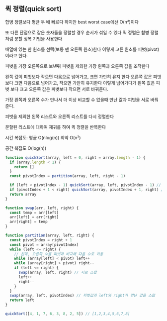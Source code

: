 ## 퀵 정렬(quick sort)

합병 정렬보다 평균 두 배 빠르다 하지만 best worst case에선 O(n²)이다

또 다른 단점으로 같은 숫자들을 정렬할 경우 순서가 섞일 수 있다 퀵 정렬은 합병 정렬처럼 분할 정복 기법을 사용한다

배열에 있는 한 원소를 선택(보통 맨 오른쪽 원소)한다 이렇게 고른 원소를 피벗(pivot) 이라고 한다.

피벗을 가장 오른쪽으로 보낸뒤 피벗을 제외한 가장 왼쪽과 오른쪽 값을 조작한다

왼쪽 값이 피벗보다 작으면 다음으로 넘어가고, 크면 가만히 유지 한다 오른쪽 값은 피벗보다 크면 다음으로 넘어가고, 작으면 가만히 유지한다 이렇게 넘어가다가 왼쪽 값은 피벗 보다 크고 오른쪽 값은 피벗보다 작으면 서로 바꿔준다.

가장 왼쪽과 오른쪽 수가 만나서 더 이상 비교할 수 없을때 만난 값과 피벗을 서로 바꿔준다.

피벗을 제외한 왼쪽 리스트와 오른쪽 리스트를 다시 정렬한다

분할된 리스트에 대하여 재귀를 하여 퀵 정렬을 반복한다

시간 복잡도: 평균 O(nlog(n)) 최악 O(n²)

공간 복잡도 O(log(n))

```javascript
function quickSort(array, left = 0, right = array.length - 1) {
  if (array.length < 1) {
    return []
  }
  const pivotIndex = partition(array, left, right - 1)

  if (left < pivotIndex - 1) quickSort(array, left, pivotIndex - 1) // 기준 왼쪽 부분 재귀
  if (pivotIndex + 1 < right) quickSort(array, pivotIndex + 1, right) // 기준 오른쪽 부분 재귀
  return array
}

function swap(arr, left, right) {
  const temp = arr[left]
  arr[left] = arr[right]
  arr[right] = temp
}

function partition(array, left, right) {
  const pivotIndex = right + 1
  const pivot = array[pivotIndex]
  while (left <= right) {
    // 왼쪽, 오른쪽 수를 피벗과 비교해 다음 수로 이동
    while (array[left] < pivot) left++
    while (array[right] > pivot) right--
    if (left <= right) {
      swap(array, left, right) // 서로 스왑
      left++
      right--
    }
  }
  swap(array, left, pivotIndex) // 피벗값과 left와 right가 만난 값을 스왑
  return left
}

quickSort([4, 1, 7, 6, 3, 8, 2, 5]) // [1,2,3,4,5,6,7,8]
```
